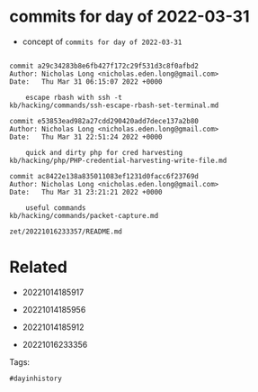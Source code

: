 # commits for day of 2022-03-31

- concept of `commits for day of 2022-03-31`

```

commit a29c34283b8e6fb427f172c29f531d3c8f0afbd2
Author: Nicholas Long <nicholas.eden.long@gmail.com>
Date:   Thu Mar 31 06:15:07 2022 +0000

    escape rbash with ssh -t
kb/hacking/commands/ssh-escape-rbash-set-terminal.md

commit e53853ead982a27cdd290420add7dece137a2b80
Author: Nicholas Long <nicholas.eden.long@gmail.com>
Date:   Thu Mar 31 22:51:24 2022 +0000

    quick and dirty php for cred harvesting
kb/hacking/php/PHP-credential-harvesting-write-file.md

commit ac8422e138a835011083ef1231d0facc6f23769d
Author: Nicholas Long <nicholas.eden.long@gmail.com>
Date:   Thu Mar 31 23:21:21 2022 +0000

    useful commands
kb/hacking/commands/packet-capture.md
```

` zet/20221016233357/README.md `

# Related

- 20221014185917

- 20221014185956

- 20221014185912

- 20221016233356

Tags:

    #dayinhistory
